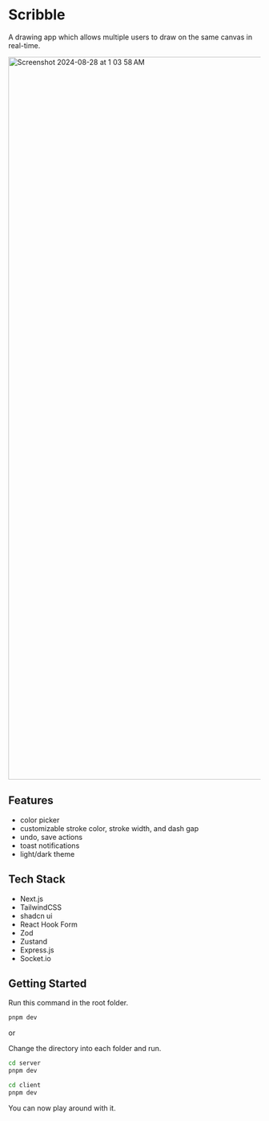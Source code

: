 # Scribble

A drawing app which allows multiple users to draw on the same canvas in real-time.

<img width="1440" alt="Screenshot 2024-08-28 at 1 03 58 AM" src="https://github.com/user-attachments/assets/2828be9d-a6d0-4a44-9704-5057e548372d">

## Features

- color picker
- customizable stroke color, stroke width, and dash gap
- undo, save actions
- toast notifications
- light/dark theme

## Tech Stack

- Next.js
- TailwindCSS
- shadcn ui
- React Hook Form
- Zod
- Zustand
- Express.js
- Socket.io

## Getting Started

Run this command in the root folder.

```bash
pnpm dev
```

or

Change the directory into each folder and run.

```bash
cd server
pnpm dev
```

```bash
cd client
pnpm dev
```

You can now play around with it.
